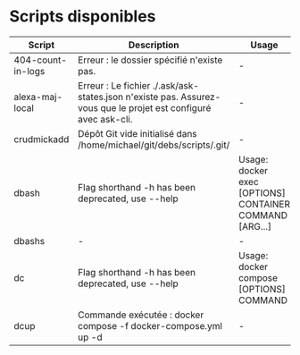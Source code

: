 # Scripts disponibles

| Script | Description | Usage | Exemple |
|--------|-------------|-------|---------|
| 404-count-in-logs | Erreur : le dossier spécifié n'existe pas. | - | - |
| alexa-maj-local | Erreur : Le fichier ./.ask/ask-states.json n'existe pas. Assurez-vous que le projet est configuré avec ask-cli. | - | - |
| crudmickadd | Dépôt Git vide initialisé dans /home/michael/git/debs/scripts/.git/ | - | - |
| dbash | Flag shorthand -h has been deprecated, use --help | Usage:  docker exec [OPTIONS] CONTAINER COMMAND [ARG...] | - |
| dbashs | - | - | - |
| dc | Flag shorthand -h has been deprecated, use --help | Usage:  docker compose [OPTIONS] COMMAND | - |
| dcup | Commande exécutée : docker compose  -f docker-compose.yml up -d | - | - |
